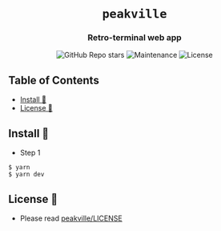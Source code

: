 <div align="center">

# `peakville`

<h3>
  Retro-terminal web app 
</h3>

<!-- Badges -->
![GitHub Repo stars](https://img.shields.io/github/stars/nemo256/peakville?style=for-the-badge)
![Maintenance](https://shields.io/maintenance/yes/2022?style=for-the-badge)
![License](https://shields.io/github/license/nemo256/peakville?style=for-the-badge)

</div>

<!-- TABLE OF CONTENTS -->
## Table of Contents

* [Install 🔨](#install)
* [License 📑](#license)

## Install 🔨
- Step 1
```shell
$ yarn
$ yarn dev
```

## License 📑
- Please read [peakville/LICENSE](https://github.com/nemo256/peakville/blob/master/LICENSE)
